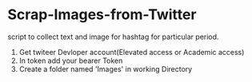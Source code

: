 # Scrap-Images-from-Twitter
script to collect text and image for hashtag for particular period.
1) Get twiteer Devloper account(Elevated access or Academic access)
2) In token add your bearer Token
3) Create a folder named 'Images' in working Directory
